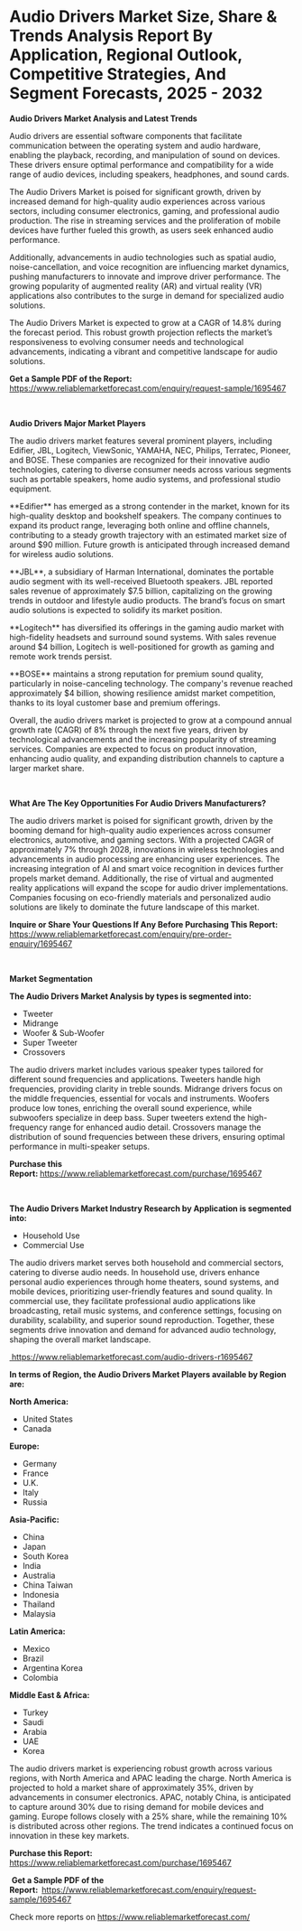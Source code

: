 <p><h1>Audio Drivers Market Size, Share & Trends Analysis Report By Application, Regional Outlook, Competitive Strategies, And Segment Forecasts, 2025 - 2032</h1></p><p><strong>Audio Drivers Market Analysis and Latest Trends</strong></p>
<p><p>Audio drivers are essential software components that facilitate communication between the operating system and audio hardware, enabling the playback, recording, and manipulation of sound on devices. These drivers ensure optimal performance and compatibility for a wide range of audio devices, including speakers, headphones, and sound cards.</p><p>The Audio Drivers Market is poised for significant growth, driven by increased demand for high-quality audio experiences across various sectors, including consumer electronics, gaming, and professional audio production. The rise in streaming services and the proliferation of mobile devices have further fueled this growth, as users seek enhanced audio performance. </p><p>Additionally, advancements in audio technologies such as spatial audio, noise-cancellation, and voice recognition are influencing market dynamics, pushing manufacturers to innovate and improve driver performance. The growing popularity of augmented reality (AR) and virtual reality (VR) applications also contributes to the surge in demand for specialized audio solutions.</p><p>The Audio Drivers Market is expected to grow at a CAGR of 14.8% during the forecast period. This robust growth projection reflects the market’s responsiveness to evolving consumer needs and technological advancements, indicating a vibrant and competitive landscape for audio solutions.</p></p>
<p><strong>Get a Sample PDF of the Report:&nbsp;</strong> <a href="https://www.reliablemarketforecast.com/enquiry/request-sample/1695467?utm_campaign=1840&utm_medium=2&utm_source=Github&utm_content=ia&utm_term=08012025&utm_id=audio-drivers">https://www.reliablemarketforecast.com/enquiry/request-sample/1695467</a></p>
<p>&nbsp;</p>
<p><strong>Audio Drivers Major Market Players</strong></p>
<p><p>The audio drivers market features several prominent players, including Edifier, JBL, Logitech, ViewSonic, YAMAHA, NEC, Philips, Terratec, Pioneer, and BOSE. These companies are recognized for their innovative audio technologies, catering to diverse consumer needs across various segments such as portable speakers, home audio systems, and professional studio equipment.</p><p>**Edifier** has emerged as a strong contender in the market, known for its high-quality desktop and bookshelf speakers. The company continues to expand its product range, leveraging both online and offline channels, contributing to a steady growth trajectory with an estimated market size of around $90 million. Future growth is anticipated through increased demand for wireless audio solutions.</p><p>**JBL**, a subsidiary of Harman International, dominates the portable audio segment with its well-received Bluetooth speakers. JBL reported sales revenue of approximately $7.5 billion, capitalizing on the growing trends in outdoor and lifestyle audio products. The brand’s focus on smart audio solutions is expected to solidify its market position.</p><p>**Logitech** has diversified its offerings in the gaming audio market with high-fidelity headsets and surround sound systems. With sales revenue around $4 billion, Logitech is well-positioned for growth as gaming and remote work trends persist.</p><p>**BOSE** maintains a strong reputation for premium sound quality, particularly in noise-canceling technology. The company's revenue reached approximately $4 billion, showing resilience amidst market competition, thanks to its loyal customer base and premium offerings.</p><p>Overall, the audio drivers market is projected to grow at a compound annual growth rate (CAGR) of 8% through the next five years, driven by technological advancements and the increasing popularity of streaming services. Companies are expected to focus on product innovation, enhancing audio quality, and expanding distribution channels to capture a larger market share.</p></p>
<p>&nbsp;</p>
<p><strong>What Are The Key Opportunities For Audio Drivers Manufacturers?</strong></p>
<p><p>The audio drivers market is poised for significant growth, driven by the booming demand for high-quality audio experiences across consumer electronics, automotive, and gaming sectors. With a projected CAGR of approximately 7% through 2028, innovations in wireless technologies and advancements in audio processing are enhancing user experiences. The increasing integration of AI and smart voice recognition in devices further propels market demand. Additionally, the rise of virtual and augmented reality applications will expand the scope for audio driver implementations. Companies focusing on eco-friendly materials and personalized audio solutions are likely to dominate the future landscape of this market.</p></p>
<p><strong>Inquire or Share Your Questions If Any Before Purchasing This Report:</strong> <a href="https://www.reliablemarketforecast.com/enquiry/pre-order-enquiry/1695467?utm_campaign=1840&utm_medium=2&utm_source=Github&utm_content=ia&utm_term=08012025&utm_id=audio-drivers">https://www.reliablemarketforecast.com/enquiry/pre-order-enquiry/1695467</a></p>
<p>&nbsp;</p>
<p><strong>Market Segmentation</strong></p>
<p><strong>The Audio Drivers Market Analysis by types is segmented into:</strong></p>
<p><ul><li>Tweeter</li><li>Midrange</li><li>Woofer & Sub-Woofer</li><li>Super Tweeter</li><li>Crossovers</li></ul></p>
<p><p>The audio drivers market includes various speaker types tailored for different sound frequencies and applications. Tweeters handle high frequencies, providing clarity in treble sounds. Midrange drivers focus on the middle frequencies, essential for vocals and instruments. Woofers produce low tones, enriching the overall sound experience, while subwoofers specialize in deep bass. Super tweeters extend the high-frequency range for enhanced audio detail. Crossovers manage the distribution of sound frequencies between these drivers, ensuring optimal performance in multi-speaker setups.</p></p>
<p><strong>Purchase this Report:&nbsp;</strong><a href="https://www.reliablemarketforecast.com/purchase/1695467?utm_campaign=1840&utm_medium=2&utm_source=Github&utm_content=ia&utm_term=08012025&utm_id=audio-drivers">https://www.reliablemarketforecast.com/purchase/1695467</a></p>
<p>&nbsp;</p>
<p><strong>The Audio Drivers Market Industry Research by Application is segmented into:</strong></p>
<p><ul><li>Household Use</li><li>Commercial Use</li></ul></p>
<p><p>The audio drivers market serves both household and commercial sectors, catering to diverse audio needs. In household use, drivers enhance personal audio experiences through home theaters, sound systems, and mobile devices, prioritizing user-friendly features and sound quality. In commercial use, they facilitate professional audio applications like broadcasting, retail music systems, and conference settings, focusing on durability, scalability, and superior sound reproduction. Together, these segments drive innovation and demand for advanced audio technology, shaping the overall market landscape.</p></p>
<p><a href="https://www.reliablemarketforecast.com/audio-drivers-r1695467?utm_campaign=1840&utm_medium=2&utm_source=Github&utm_content=ia&utm_term=08012025&utm_id=audio-drivers">&nbsp;https://www.reliablemarketforecast.com/audio-drivers-r1695467</a></p>
<p><strong>In terms of Region, the Audio Drivers Market Players available by Region are:</strong></p>
<p>
    <p> <strong> North America: </strong>
        <ul>
            <li>United States</li>
            <li>Canada</li>
        </ul>
        </p> 
    <p> <strong> Europe: </strong>
        <ul>
            <li>Germany</li>
            <li>France</li>
            <li>U.K.</li>
            <li>Italy</li>
            <li>Russia</li>
        </ul>
        </p> 
    <p> <strong> Asia-Pacific: </strong>
        <ul>
            <li>China</li>
            <li>Japan</li>
            <li>South Korea</li>
            <li>India</li>
            <li>Australia</li>
            <li>China Taiwan</li>
            <li>Indonesia</li>
            <li>Thailand</li>
            <li>Malaysia</li>
        </ul>
        </p> 
    <p> <strong> Latin America: </strong>
        <ul>
            <li>Mexico</li>
            <li>Brazil</li>
            <li>Argentina Korea</li>
            <li>Colombia</li>
        </ul>
        </p> 
    <p> <strong> Middle East & Africa: </strong>
        <ul>
            <li>Turkey</li>
            <li>Saudi</li>
            <li>Arabia</li>
            <li>UAE</li>
            <li>Korea</li>
        </ul>
    </p>
    </p>
<p><p>The audio drivers market is experiencing robust growth across various regions, with North America and APAC leading the charge. North America is projected to hold a market share of approximately 35%, driven by advancements in consumer electronics. APAC, notably China, is anticipated to capture around 30% due to rising demand for mobile devices and gaming. Europe follows closely with a 25% share, while the remaining 10% is distributed across other regions. The trend indicates a continued focus on innovation in these key markets.</p></p>
<p><strong>Purchase this Report: </strong><a href="https://www.reliablemarketforecast.com/purchase/1695467?utm_campaign=1840&utm_medium=2&utm_source=Github&utm_content=ia&utm_term=08012025&utm_id=audio-drivers">https://www.reliablemarketforecast.com/purchase/1695467</a></p>
<p>&nbsp;<strong>Get a Sample PDF of the Report:&nbsp;&nbsp;</strong><a href="https://www.reliablemarketforecast.com/enquiry/request-sample/1695467?utm_campaign=1840&utm_medium=2&utm_source=Github&utm_content=ia&utm_term=08012025&utm_id=audio-drivers">https://www.reliablemarketforecast.com/enquiry/request-sample/1695467</a></p>
<p><strong></strong></p>
<p>Check more reports on <a href="https://www.reliablemarketforecast.com/?utm_campaign=1840&utm_medium=2&utm_source=Github&utm_content=ia&utm_term=08012025&utm_id=audio-drivers">https://www.reliablemarketforecast.com/</a></p>